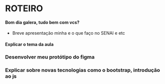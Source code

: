 # ROTEIRO


#### Bom dia galera, tudo bem com vcs?
- Breve apresentação minha e o que faço no SENAI e etc

#### Explicar o tema da aula


### Desenvolver meu protótipo do figma

### Explicar sobre novas tecnologias como o bootstrap, introdução ao js